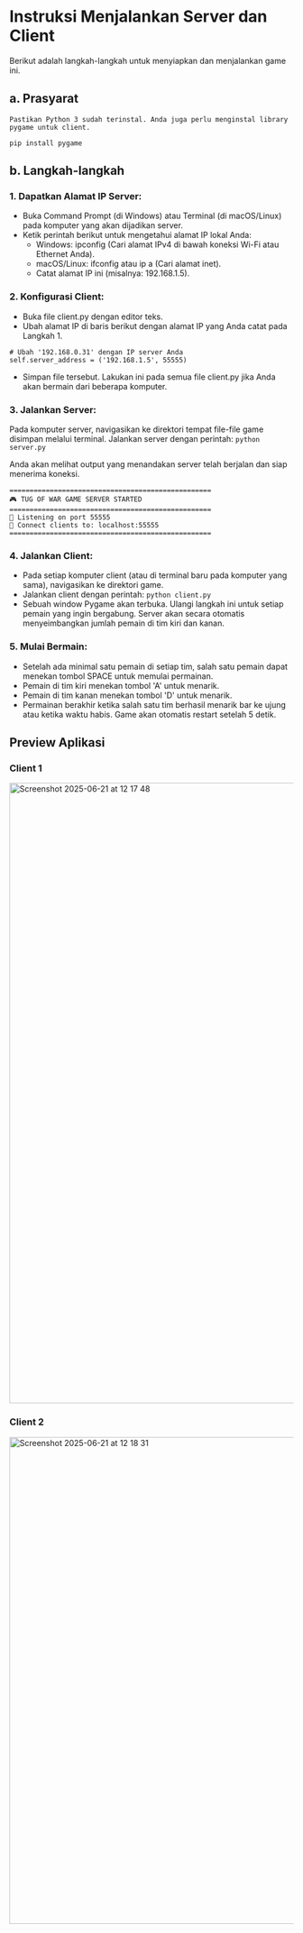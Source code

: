 # Instruksi Menjalankan Server dan Client
Berikut adalah langkah-langkah untuk menyiapkan dan menjalankan game ini.

## a. Prasyarat
	Pastikan Python 3 sudah terinstal. Anda juga perlu menginstal library pygame untuk client.
`pip install pygame`

## b. Langkah-langkah
### 1. Dapatkan Alamat IP Server:
- Buka Command Prompt (di Windows) atau Terminal (di macOS/Linux) pada komputer yang akan dijadikan server.
- Ketik perintah berikut untuk mengetahui alamat IP lokal Anda:
  - Windows: ipconfig (Cari alamat IPv4 di bawah koneksi Wi-Fi atau Ethernet Anda).
  - macOS/Linux: ifconfig atau ip a (Cari alamat inet).
  - Catat alamat IP ini (misalnya: 192.168.1.5).

### 2. Konfigurasi Client:
- Buka file client.py dengan editor teks.
- Ubah alamat IP di baris berikut dengan alamat IP yang Anda catat pada Langkah 1.
```
# Ubah '192.168.0.31' dengan IP server Anda
self.server_address = ('192.168.1.5', 55555)
```
- Simpan file tersebut. Lakukan ini pada semua file client.py jika Anda akan bermain dari beberapa komputer.

### 3. Jalankan Server:
Pada komputer server, navigasikan ke direktori tempat file-file game disimpan melalui terminal.
Jalankan server dengan perintah: 
`python server.py`

Anda akan melihat output yang menandakan server telah berjalan dan siap menerima koneksi.
```
==================================================
🎮 TUG OF WAR GAME SERVER STARTED
==================================================
📡 Listening on port 55555
🔗 Connect clients to: localhost:55555
==================================================
```

### 4. Jalankan Client:
- Pada setiap komputer client (atau di terminal baru pada komputer yang sama), navigasikan ke direktori game.
- Jalankan client dengan perintah: 
`python client.py`
- Sebuah window Pygame akan terbuka. Ulangi langkah ini untuk setiap pemain yang ingin bergabung. Server akan secara otomatis menyeimbangkan jumlah pemain di tim kiri dan kanan.

### 5. Mulai Bermain:
- Setelah ada minimal satu pemain di setiap tim, salah satu pemain dapat menekan tombol SPACE untuk memulai permainan.
- Pemain di tim kiri menekan tombol 'A' untuk menarik.
- Pemain di tim kanan menekan tombol 'D' untuk menarik.
- Permainan berakhir ketika salah satu tim berhasil menarik bar ke ujung atau ketika waktu habis. Game akan otomatis restart setelah 5 detik.

## Preview Aplikasi
### Client 1 
<img width="1101" alt="Screenshot 2025-06-21 at 12 17 48" src="https://github.com/user-attachments/assets/10d662b7-502f-4298-8ba5-e2370481db1d" /> <br> 
### Client 2
<img width="864" alt="Screenshot 2025-06-21 at 12 18 31" src="https://github.com/user-attachments/assets/797a1267-075f-46c7-ac94-f49543a38c2b" />


